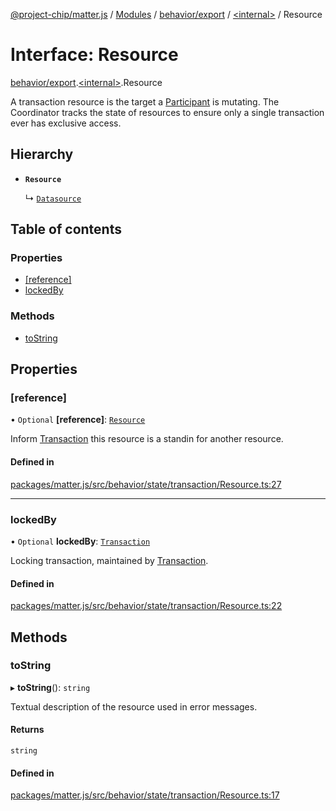 [@project-chip/matter.js](../README.md) / [Modules](../modules.md) / [behavior/export](../modules/behavior_export.md) / [\<internal\>](../modules/behavior_export._internal_.md) / Resource

# Interface: Resource

[behavior/export](../modules/behavior_export.md).[\<internal\>](../modules/behavior_export._internal_.md).Resource

A transaction resource is the target a [Participant](behavior_export._internal_.Participant.md) is mutating. The Coordinator tracks the state of
resources to ensure only a single transaction ever has exclusive access.

## Hierarchy

- **`Resource`**

  ↳ [`Datasource`](behavior_cluster_export._internal_.Datasource-1.md)

## Table of contents

### Properties

- [[reference]](behavior_export._internal_.Resource-1.md#[reference])
- [lockedBy](behavior_export._internal_.Resource-1.md#lockedby)

### Methods

- [toString](behavior_export._internal_.Resource-1.md#tostring)

## Properties

### [reference]

• `Optional` **[reference]**: [`Resource`](behavior_export._internal_.Resource-1.md)

Inform [Transaction](../modules/behavior_export._internal_.md#transaction) this resource is a standin for another resource.

#### Defined in

[packages/matter.js/src/behavior/state/transaction/Resource.ts:27](https://github.com/project-chip/matter.js/blob/2d9f2165d2672864fda3496a6d0d5f93597f82c6/packages/matter.js/src/behavior/state/transaction/Resource.ts#L27)

___

### lockedBy

• `Optional` **lockedBy**: [`Transaction`](behavior_export._internal_.Transaction-1.md)

Locking transaction, maintained by [Transaction](../modules/behavior_export._internal_.md#transaction).

#### Defined in

[packages/matter.js/src/behavior/state/transaction/Resource.ts:22](https://github.com/project-chip/matter.js/blob/2d9f2165d2672864fda3496a6d0d5f93597f82c6/packages/matter.js/src/behavior/state/transaction/Resource.ts#L22)

## Methods

### toString

▸ **toString**(): `string`

Textual description of the resource used in error messages.

#### Returns

`string`

#### Defined in

[packages/matter.js/src/behavior/state/transaction/Resource.ts:17](https://github.com/project-chip/matter.js/blob/2d9f2165d2672864fda3496a6d0d5f93597f82c6/packages/matter.js/src/behavior/state/transaction/Resource.ts#L17)
